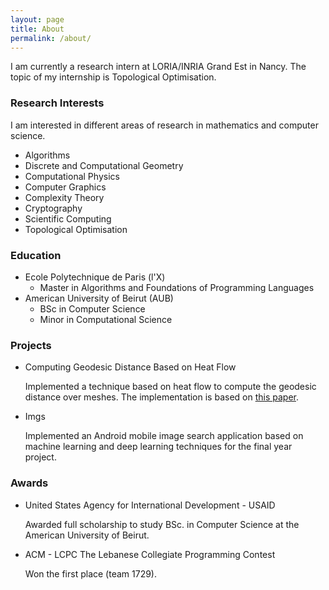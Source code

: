 ```yaml
---
layout: page
title: About
permalink: /about/
---
```


I am currently a research intern at LORIA/INRIA Grand Est in Nancy. The topic of my internship is Topological Optimisation.

### Research Interests
I am interested in different areas of research in mathematics and computer science. 
* Algorithms 
* Discrete and Computational Geometry
* Computational Physics
* Computer Graphics 
* Complexity Theory
* Cryptography 
* Scientific Computing
* Topological Optimisation

### Education
* Ecole Polytechnique de Paris (l'X)
	* Master in Algorithms and Foundations of Programming Languages
* American University of Beirut (AUB)
	* BSc in Computer Science 
	* Minor in Computational Science

### Projects
* Computing Geodesic Distance Based on Heat Flow
 
	Implemented a technique based on heat flow to compute the geodesic distance over meshes. The implementation is based on [this paper](https://www.cs.cmu.edu/~kmcrane/Projects/HeatMethod/index.html).

* Imgs

	Implemented an Android mobile image search application based on machine learning and deep learning techniques for the final year project.

### Awards 
* United States Agency for International Development - USAID

	Awarded full scholarship to study BSc. in Computer Science at the American University of Beirut.

* ACM - LCPC The Lebanese Collegiate Programming Contest

	Won the first place (team 1729).
